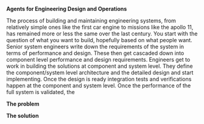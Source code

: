 **Agents for Engineering Design and Operations**


The process of building and maintaining engineering systems, from relatively simple ones like the first car engine to missions like the apollo 11, has remained more or less the same over the last century. You start with the question of what you want to build, hopefully based on what people want. Senior system engineers write down the requirements of the system in terms of performance and design. These then get cascaded down into component level performance and design requirements. Engineers get to work in building the solutions at component and system level. They define the component/system level architecture and the detailed design and start implementing. Once the design is ready integration tests and verifications happen at the component and system level. Once the performance of the full system is validated, the 

**The problem**

**The solution**

